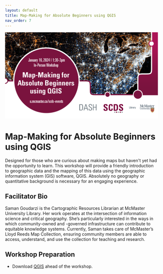 ```yaml
---
layout: default
title: Map-Making for Absolute Beginners using QGIS
nav_order: 7
---
```

<img src="assets/img/Mapmaking.png" alt="Workshop Title Slide" width="720">

# Map-Making for Absolute Beginners using QGIS

Designed for those who are curious about making maps but haven't yet had the opportunity to learn. This workshop will provide a friendly introduction to geographic data and the mapping of this data using the geographic information system (GIS) software, QGIS. Absolutely no geography or quantitative background is necessary for an engaging experience.

## Facilitator Bio

Saman Goudarzi is the Cartographic Resources Librarian at McMaster University Library. Her work operates at the intersection of information science and critical geography. She’s particularly interested in the ways in which community-owned and -governed infrastructure can contribute to equitable knowledge systems. Currently, Saman takes care of McMaster’s Lloyd Reeds Map Collection, ensuring community members are able to access, understand, and use the collection for teaching and research.

## Workshop Preparation 

- Download [QGIS](https://www.qgis.org/en/site/) ahead of the workshop.
  
<!-- # Workshop Recording

Coming Soon

# Workshop Slides

Coming Soon

# Links and Resources 

Coming Soon -->
